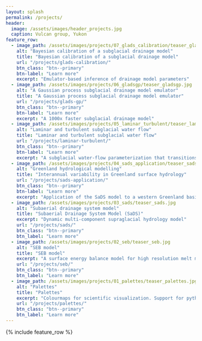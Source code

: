 ```yaml
---
layout: splash
permalink: /projects/
header:
  image: /assets/images/header_projects.jpg
  caption: Vulcan group, Yukon
feature_row:
  - image_path: /assets/images/projects/07_glads_calibration/teaser_glads_calibration.jpg
    alt: "Bayesian calibration of a subglacial drainage model"
    title: "Bayesian calibration of a subglacial drainage model"
    url: "/projects/glads-calibration/"
    btn_class: "btn--primary"
    btn-label: "Learn more"
    excerpt: "Emulator-based inference of drainage model parameters"
  - image_path: /assets/images/projects/06_gladsgp/teaser_gladsgp.jpg
    alt: "A Gaussian process subglacial drainage model emulator"
    title: "A Gaussian process subglacial drainage model emulator"
    url: "/projects/glads-gp/"
    btn_class: "btn--primary"
    btn-label: "Learn more"
    excerpt: "A 1000x faster subglacial drainage model"
  - image_path: /assets/images/projects/05_laminar_turbulent/teaser_laminar_turbulent.jpg
    alt: "Laminar and turbulent subglacial water flow"
    title: "Laminar and turbulent subglacial water flow"
    url: "/projects/laminar-turbulent/"
    btn_class: "btn--primary"
    btn-label: "Learn more"
    excerpt: "A subglacial water-flow parameterization that transitions between laminar and turbulent regimes"
  - image_path: /assets/images/projects/04_sads_application/teaser_sads_application.jpg
    alt: "Greenland hydrological modelling"
    title: "Interannual variability in Greenland surface hydrology"
    url: "/projects/sads-application/"
    btn_class: "btn--primary"
    btn-label: "Learn more"
    excerpt: "Application of the SaDS model to a western Greenland basin"
  - image_path: /assets/images/projects/03_sads/teaser_sads.jpg
    alt: "Subaerial drainage system model"
    title: "Subaerial Drainage System Model (SaDS)"
    excerpt: "Dynamic multi-component supraglacial hydrology model"
    url: "/projects/sads/"
    btn_class: "btn--primary"
    btn_label: "Learn more"
  - image_path: /assets/images/projects/02_seb/teaser_seb.jpg
    alt: "SEB model"
    title: "SEB model"
    excerpt: "A surface energy balance model for high resolution melt modelling"
    url: "/projects/seb/"
    btn_class: "btn--primary"
    btn_label: "Learn more"
  - image_path: /assets/images/projects/01_palettes/teaser_palettes.jpg
    alt: "Palettes"
    title: "Palettes"
    excerpt: "Colourmaps for scientific visualization. Support for python and MATLAB"
    url: "/projects/palettes/"
    btn_class: "btn--primary"
    btn_label: "Learn more"
---
```


{% include feature_row %}
